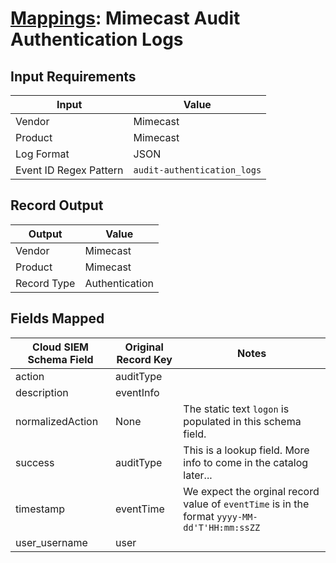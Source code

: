 # [Mappings](README.md): Mimecast Audit Authentication Logs

## Input Requirements

|Input|Value|
|-----|-----|
|Vendor|Mimecast|
|Product|Mimecast|
|Log Format|JSON|
|Event ID Regex Pattern|`audit-authentication_logs`|

## Record Output

|Output|Value|
|------|-----|
|Vendor|Mimecast|
|Product|Mimecast|
|Record Type|Authentication|

## Fields Mapped

|Cloud SIEM Schema Field|Original Record Key|Notes|
|-----------------------|-------------------|-----|
|action|auditType||
|description|eventInfo||
|normalizedAction|None|The static text `logon` is populated in this schema field.|
|success|auditType|This is a lookup field. More info to come in the catalog later...|
|timestamp|eventTime|We expect the orginal record value of `eventTime` is in the format `yyyy-MM-dd'T'HH:mm:ssZZ`|
|user_username|user||

